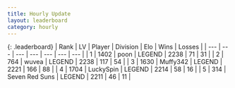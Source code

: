 ```yaml
---
title: Hourly Update
layout: leaderboard
category: hourly
---
```


{: .leaderboard}
| Rank | LV | Player | Division | Elo | Wins | Losses |
| --- | --- | --- | --- | --- | --- | --- |
| <span data-change="1">1</span> | 1402 | <span title="ID: 540690">poon</span> | LEGEND | <span data-change="13">2238</span> | <span data-change="2">71</span> | <span data-change="0">31</span> |
| <span data-change="-1">2</span> | 764 | <span title="ID: 740957">wuvea</span> | LEGEND | <span data-change="0">2238</span> | <span data-change="0">117</span> | <span data-change="0">54</span> |
| <span data-change="0">3</span> | 1630 | <span title="ID: 720567">Muffy342</span> | LEGEND | <span data-change="0">2221</span> | <span data-change="0">166</span> | <span data-change="0">88</span> |
| <span data-change="0">4</span> | 1704 | <span title="ID: 498412">LuckySpin</span> | LEGEND | <span data-change="0">2214</span> | <span data-change="0">58</span> | <span data-change="0">16</span> |
| <span data-change="0">5</span> | 314 | <span title="ID: 670324">Seven Red Suns</span> | LEGEND | <span data-change="0">2211</span> | <span data-change="0">46</span> | <span data-change="0">11</span> |
